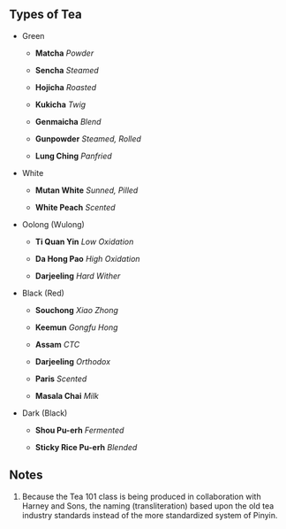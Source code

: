 ## Types of Tea

* Green

    * **Matcha** _Powder_

    * **Sencha** _Steamed_

    * **Hojicha** _Roasted_

    * **Kukicha** _Twig_

    * **Genmaicha** _Blend_

    * **Gunpowder** _Steamed, Rolled_

    * **Lung Ching** _Panfried_

* White

    * **Mutan White** _Sunned, Pilled_ 

    * **White Peach** _Scented_ 

* Oolong (Wulong)

    * **Ti Quan Yin** _Low Oxidation_

    * **Da Hong Pao** _High Oxidation_

    * **Darjeeling** _Hard Wither_

* Black (Red)

    * **Souchong** _Xiao Zhong_

    * **Keemun** _Gongfu Hong_

    * **Assam** _CTC_

    * **Darjeeling** _Orthodox_

    * **Paris** _Scented_

    * **Masala Chai** _Milk_

* Dark (Black)

    * **Shou Pu-erh** _Fermented_

    * **Sticky Rice Pu-erh** _Blended_



## Notes 
1. Because the Tea 101 class is being produced in collaboration with Harney and Sons, the naming (transliteration) based upon the old tea industry standards instead of the more standardized system of Pinyin.
